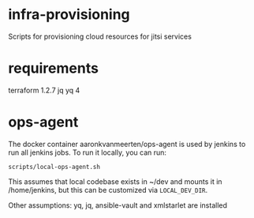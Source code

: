 # infra-provisioning
Scripts for provisioning cloud resources for jitsi services

# requirements
terraform 1.2.7
jq
yq 4

# ops-agent
The docker container aaronkvanmeerten/ops-agent is used by jenkins to run all jenkins jobs.
To run it locally, you can run:

`scripts/local-ops-agent.sh`

This assumes that local codebase exists in ~/dev and mounts it in /home/jenkins, but this can be customized via `LOCAL_DEV_DIR`.

Other assumptions: yq, jq, ansible-vault and xmlstarlet are installed
